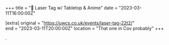 +++
title = "🔫 Laser Tag w/ Tabletop & Anime"
date = "2023-03-11T16:00:00Z"

[extra]
original = "https://uwcs.co.uk/events/laser-tag-22t2/"    
end = "2023-03-11T20:00:00Z"
location = "That one in Cov probably"
+++

.
